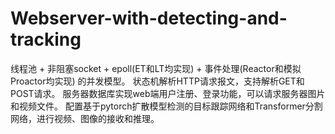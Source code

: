 # Webserver-with-detecting-and-tracking

线程池 + 非阻塞socket + epoll(ET和LT均实现) + 事件处理(Reactor和模拟Proactor均实现) 的并发模型。
状态机解析HTTP请求报文，支持解析GET和POST请求。
服务器数据库实现web端用户注册、登录功能，可以请求服务器图片和视频文件。
配置基于pytorch扩散模型检测的目标跟踪网络和Transformer分割网络，进行视频、图像的接收和推理。
